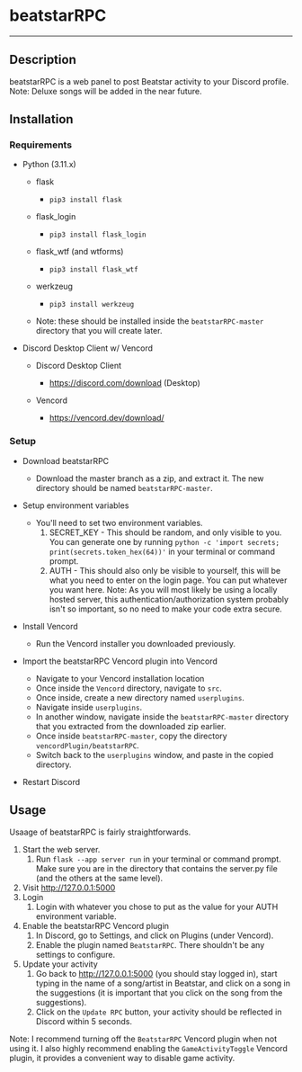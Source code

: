 # beatstarRPC
___
## Description
beatstarRPC is a web panel to post Beatstar activity 
to your Discord profile. Note: Deluxe songs will be
added in the near future.
## Installation

### Requirements

- Python (3.11.x)

  - flask

    - `pip3 install flask`

  - flask_login

    - `pip3 install flask_login`

  - flask_wtf (and wtforms)

    - `pip3 install flask_wtf`

  - werkzeug

    - `pip3 install werkzeug`

  - Note: these should be installed inside the
  `beatstarRPC-master` directory that you will create later.

- Discord Desktop Client w/ Vencord

  - Discord Desktop Client

    - https://discord.com/download (Desktop)

  - Vencord

    - https://vencord.dev/download/

### Setup

- Download beatstarRPC
  - Download the master branch as a zip, and extract it.
  The new directory should be named `beatstarRPC-master`.

- Setup environment variables

  - You'll need to set two environment variables.
    1. SECRET_KEY - This should be random, and only
    visible to you. You can generate one by running
    `python -c 'import secrets; print(secrets.token_hex(64))'`
    in your terminal or command prompt.
    2. AUTH - This should also only be visible to yourself,
    this will be what you need to enter on the login page.
    You can put whatever you want here.
    Note: As you will most likely be using a locally
    hosted server, this authentication/authorization
    system probably
    isn't so important, so no need to make your
    code extra secure.

- Install Vencord

  - Run the Vencord installer you downloaded previously.

- Import the beatstarRPC Vencord plugin into Vencord

  - Navigate to your Vencord installation location
  - Once inside the `Vencord` directory, navigate to `src`.
  - Once inside, create a new directory named `userplugins`.
  - Navigate inside `userplugins`.
  - In another window, navigate inside the
  `beatstarRPC-master` directory that you extracted
  from the downloaded zip earlier.
  - Once inside `beatstarRPC-master`, copy the directory `vencordPlugin/beatstarRPC`.
  - Switch back to the `userplugins` window, and paste in the copied directory.

- Restart Discord

## Usage
Usaage of beatstarRPC is fairly straightforwards.
1. Start the web server.
   1. Run `flask --app server run` in your terminal or
   command prompt. Make sure you are in the directory that
   contains the server.py file (and the others at the same
   level).
2. Visit http://127.0.0.1:5000
3. Login
   1. Login with whatever you chose to put as the value for
   your AUTH environment variable.
4. Enable the beatstarRPC Vencord plugin
   1. In Discord, go to Settings, and click
   on Plugins (under Vencord).
   2. Enable the plugin named `BeatstarRPC`.
   There shouldn't be any settings to configure.
5. Update your activity
   1. Go back to http://127.0.0.1:5000 (you should
   stay logged in), start typing in the name of a
   song/artist in Beatstar, and click on a song in the
   suggestions (it is important that you click on the song
   from the suggestions).
   2. Click on the `Update RPC` button, your activity
   should be reflected in Discord within 5 seconds.

Note: I recommend turning off the `BeatstarRPC` Vencord
plugin when not using it. I also highly recommend enabling
the `GameActivityToggle` Vencord plugin, it provides a
convenient way to disable game activity.
